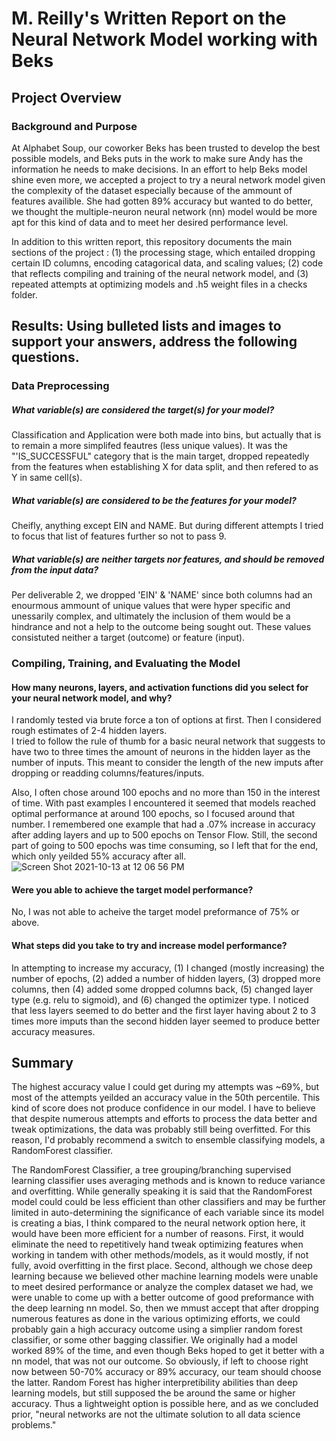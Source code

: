 # M. Reilly's Written Report on the Neural Network Model working with Beks 

## Project Overview 
### Background and Purpose


At Alphabet Soup, our coworker Beks has been trusted to develop the best possible models, and Beks puts in the work to make sure Andy has the information he needs to make decisions. In an effort to help Beks model shine even more, we accepted a project to try a neural network model given the complexity of the dataset especially because of the ammount of features availible. She had gotten 89% accuracy but wanted to do better, we thought the multiple-neuron neural network (nn) model would be more apt for this kind of data and to meet her desired performance level.


In addition to this written report, this repository documents the main sections of the project : (1) the processing stage, which entailed dropping certain ID columns, encoding catagorical data, and scaling values; (2) code that reflects compiling and training of the neural network model, and (3) repeated attempts at optimizing models and .h5 weight files in a checks folder.

## Results: Using bulleted lists and images to support your answers, address the following questions.

### Data Preprocessing
##### What variable(s) are considered the target(s) for your model?
Classification and Application were both made into bins, but actually that is to remain a more simplifed feautres (less unique values). It was the "'IS_SUCCESSFUL" category that is the main target, dropped repeatedly from the features when establishing X for data split, and then refered to as Y in same cell(s).

##### What variable(s) are considered to be the features for your model?
Cheifly, anything except EIN and NAME. But during different attempts I tried to focus that list of features further so not to pass 9. 

##### What variable(s) are neither targets nor features, and should be removed from the input data?
Per deliverable 2, we dropped 'EIN' & 'NAME' since both columns had an enourmous ammount of unique values that were hyper specific and unessarily complex, and ultimately the inclusion of them would be a hindrance and not a help to the outcome being sought out. These values consistuted neither a target (outcome) or feature (input). 

### Compiling, Training, and Evaluating the Model
#### How many neurons, layers, and activation functions did you select for your neural network model, and why?

I randomly tested via brute force a ton of options at first. Then I considered rough estimates of 2-4 hidden layers.  
I tried to follow the rule of thumb for a basic neural network that suggests to have two to three times the amount of neurons in the hidden layer as the number of inputs. This meant to consider the length of the new imputs after dropping or readding columns/features/inputs. 

Also, I often chose around 100 epochs and no more than 150 in the interest of time. With past examples I encountered it seemed that models reached optimal performance at around 100 epochs, so I focused around that number. I remembered one example that had a .07% increase in accuracy after adding layers and up to 500 epochs on Tensor Flow. Still, the second part of going to 500 epochs was time consuming, so I left that for the end, which only yeilded 55% accuracy after all. 
![Screen Shot 2021-10-13 at 12 06 56 PM](https://user-images.githubusercontent.com/82982952/137171817-5e760ed0-5aad-49b0-b75f-56315fbd2d13.png)

#### Were you able to achieve the target model performance?
No, I was not able to acheive the target model preformance of 75% or above. 
#### What steps did you take to try and increase model performance?
In attempting to increase my accuracy, (1) I changed (mostly increasing) the number of epochs, (2) added a number of hidden layers, (3) dropped more columns, then (4) added some dropped columns back, (5) changed layer type (e.g. relu to sigmoid), and (6) changed the optimizer type. I noticed that less layers seemed to do better and the first layer having about 2 to 3 times more imputs than the second hidden layer seemed to produce better accuracy measures. 

## Summary 

The highest accuracy value I could get during my attempts was ~69%, but most of the attempts yeilded an accuracy value in the 50th percentile. This kind of score does not produce confidence in our model. I have to believe that despite numerous attempts and efforts to process the data better and tweak optimizations, the data was probably still being overfitted. For this reason, I'd probably recommend a switch to ensemble classifying models, a RandomForest classifier. 

The RandomForest Classifier, a tree grouping/branching supervised learning classifier uses averaging methods and is known to reduce variance and overfitting. While generally speaking it is said that the RandomForest model could could be less efficient than other classifiers and may be further limited in auto-determining the significance of each variable since its model is creating a bias, I think compared to the neural network option here, it would have been more efficient for a number of reasons. First, it would eliminate the need to repetitively hand tweak optimizing features when working in tandem with other methods/models, as it would mostly, if not fully, avoid overfitting in the first place. Second, although we chose deep learning because we believed other machine learning models were unable to meet desired performance or analyze the complex dataset we had, we were unable to come up with a better outcome of good preformance with the deep learning nn model. So, then we mmust accept that after dropping numerous features as done in the various optimizing efforts, we could probably gain a high accuracy outcome using a simplier random forest classifier, or some other bagging classifier. We originally had a model worked 89% of the time, and even though Beks hoped to get it better with a nn model, that was not our outcome. So obviously, if left to choose right now between 50-70% accuracy or 89% accuracy, our team should choose the latter. Random Forest has higher interpretibility abilities than deep learning models, but still supposed the be around the same or higher accuracy. Thus a lightweight option is possible here, and as we concluded prior, "neural networks are not the ultimate solution to all data science problems."
